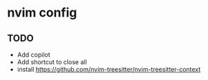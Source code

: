 # nvim config

## TODO

- Add copilot
- Add shortcut to close all
- install https://github.com/nvim-treesitter/nvim-treesitter-context
